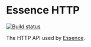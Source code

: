 Essence HTTP
===========

[![Build status](http://img.shields.io/travis/essence/http.svg?style=flat-square)](http://travis-ci.org/essence/http)

The HTTP API used by [Essence](https://github.com/essence/essence).
